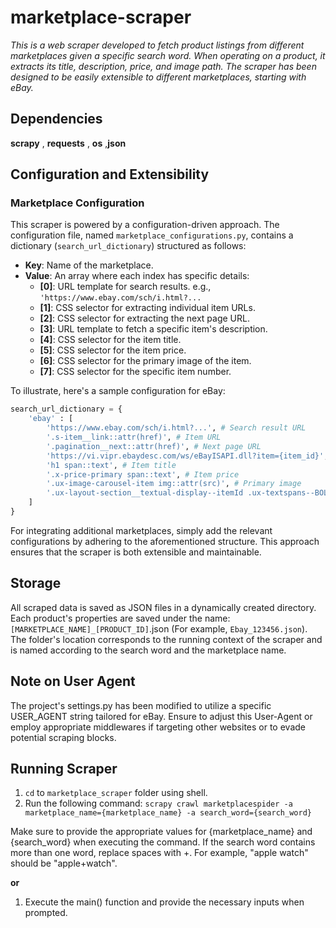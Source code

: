 # **marketplace-scraper**
_This is a web scraper developed to fetch product listings from different marketplaces given a specific search word. When operating on a product, it extracts its title, description, price, and image path. The scraper has been designed to be easily extensible to different marketplaces, starting with eBay._

## **Dependencies**

**scrapy**  , **requests** , **os**  ,**json**

## **Configuration and Extensibility**

### Marketplace Configuration

This scraper is powered by a configuration-driven approach. The configuration file, named `marketplace_configurations.py`, contains a dictionary (`search_url_dictionary`) structured as follows:

- **Key**: Name of the marketplace.
- **Value**: An array where each index has specific details:
    - **[0]**: URL template for search results. e.g., `'https://www.ebay.com/sch/i.html?...`
    - **[1]**: CSS selector for extracting individual item URLs.
    - **[2]**: CSS selector for extracting the next page URL.
    - **[3]**: URL template to fetch a specific item's description.
    - **[4]**: CSS selector for the item title.
    - **[5]**: CSS selector for the item price.
    - **[6]**: CSS selector for the primary image of the item.
    - **[7]**: CSS selector for the specific item number.

To illustrate, here's a sample configuration for eBay:

```python
search_url_dictionary = {
    'ebay' : [
        'https://www.ebay.com/sch/i.html?...', # Search result URL
        '.s-item__link::attr(href)', # Item URL
        '.pagination__next::attr(href)', # Next page URL
        'https://vi.vipr.ebaydesc.com/ws/eBayISAPI.dll?item={item_id}', # Item description
        'h1 span::text', # Item title
        '.x-price-primary span::text', # Item price
        '.ux-image-carousel-item img::attr(src)', # Primary image
        '.ux-layout-section__textual-display--itemId .ux-textspans--BOLD::text' # Item number
    ]
}
```
For integrating additional marketplaces, simply add the relevant configurations by adhering to the aforementioned structure. This approach ensures that the scraper is both extensible and maintainable.

## **Storage**
All scraped data is saved as JSON files in a dynamically created directory. Each product's properties are saved under the name: `[MARKETPLACE_NAME]_[PRODUCT_ID]`.json (For example, `Ebay_123456.json`). The folder's location corresponds to the running context of the scraper and is named according to the search word and the marketplace name. 


## **Note on User Agent**
The project's settings.py has been modified to utilize a specific USER_AGENT string tailored for eBay. Ensure to adjust this User-Agent or employ appropriate middlewares if targeting other websites or to evade potential scraping blocks.

## **Running Scraper**

1. `cd` to `marketplace_scraper` folder using shell.
2. Run the following command: `scrapy crawl marketplacespider -a marketplace_name={marketplace_name} -a search_word={search_word}`

Make sure to provide the appropriate values for {marketplace_name} and {search_word} when executing the command. If the search word contains more than one word, replace spaces with +. For example, "apple watch" should be "apple+watch".

**or**

1. Execute the main() function and provide the necessary inputs when prompted.
